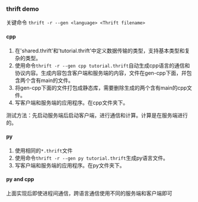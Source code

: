 ### thrift demo
关键命令 `thrift -r --gen <language> <Thrift filename>`
#### cpp
1. 在'shared.thrift'和'tutorial.thrift'中定义数据传输的类型，支持基本类型和复杂的类型。
2. 使用命令`thrift -r --gen cpp tutorial.thrift`自动生成cpp语言的通信和协议内容。生成内容包含客户端和服务端的内容，文件在gen-cpp下面，幷包含两个含有main的文件。
3. 将gen-cpp下面的文件打包成静态库，需要删除生成的两个含有main的cpp文件。
4. 写客户端和服务端的应用程序。在cpp文件夹下。

测试方法：先启动服务端后启动客户端，进行通信和计算。计算是在服务端进行的。

#### py
1. 使用相同的`*.thrift`文件
2. 使用命令`thrift -r --gen py tutorial.thrift`生成py语言文件。
3. 写客户端和服务端的应用程序。在py文件夹下。


#### py and cpp
上面实现后即使进程间通信，跨语言通信使用不同的服务端和客户端即可